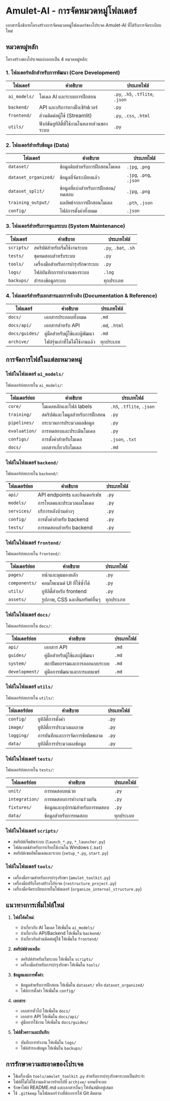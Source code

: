 # Amulet-AI - การจัดหมวดหมู่โฟลเดอร์

เอกสารนี้อธิบายโครงสร้างการจัดหมวดหมู่โฟลเดอร์ของโปรเจค Amulet-AI ที่ได้รับการจัดระเบียบใหม่

## หมวดหมู่หลัก

โครงสร้างของโปรเจคแบ่งออกเป็น 4 หมวดหมู่หลัก:

### 1. โฟลเดอร์หลักสำหรับการพัฒนา (Core Development)

| โฟลเดอร์      | คำอธิบาย                                      | ประเภทไฟล์ |
|--------------|----------------------------------------------|-----------|
| `ai_models/` | โมเดล AI และระบบการฝึกสอน                     | `.py`, `.h5`, `.tflite`, `.json` |
| `backend/`   | API และบริการทางฝั่งเซิร์ฟเวอร์                | `.py` |
| `frontend/`  | ส่วนติดต่อผู้ใช้ (Streamlit)                   | `.py`, `.css`, `.html` |
| `utils/`     | ฟังก์ชันยูทิลิตี้ที่ใช้งานในหลายส่วนของระบบ    | `.py` |

### 2. โฟลเดอร์สำหรับข้อมูล (Data)

| โฟลเดอร์             | คำอธิบาย                                | ประเภทไฟล์ |
|---------------------|----------------------------------------|-----------|
| `dataset/`          | ข้อมูลดิบสำหรับการฝึกสอนโมเดล           | `.jpg`, `.png` |
| `dataset_organized/`| ข้อมูลที่จัดระเบียบแล้ว                 | `.jpg`, `.png`, `.json` |
| `dataset_split/`    | ข้อมูลที่แบ่งสำหรับการฝึกสอน/ทดสอบ      | `.jpg`, `.png` |
| `training_output/`  | ผลลัพธ์จากการฝึกสอนโมเดล               | `.pth`, `.json` |
| `config/`           | ไฟล์การตั้งค่าทั้งหมด                   | `.json` |

### 3. โฟลเดอร์สำหรับการดูแลระบบ (System Maintenance)

| โฟลเดอร์      | คำอธิบาย                                | ประเภทไฟล์ |
|--------------|----------------------------------------|-----------|
| `scripts/`   | สคริปต์สำหรับเริ่มใช้งานระบบ             | `.py`, `.bat`, `.sh` |
| `tests/`     | ชุดทดสอบสำหรับระบบ                      | `.py` |
| `tools/`     | เครื่องมือสำหรับการบำรุงรักษาระบบ         | `.py` |
| `logs/`      | ไฟล์บันทึกการทำงานของระบบ               | `.log` |
| `backups/`   | สำรองข้อมูลระบบ                         | ทุกประเภท |

### 4. โฟลเดอร์สำหรับเอกสารและการอ้างอิง (Documentation & Reference)

| โฟลเดอร์      | คำอธิบาย                                | ประเภทไฟล์ |
|--------------|----------------------------------------|-----------|
| `docs/`      | เอกสารประกอบทั้งหมด                     | `.md` |
| `docs/api/`  | เอกสารสำหรับ API                        | `.md`, `.html` |
| `docs/guides/`| คู่มือสำหรับผู้ใช้และผู้พัฒนา            | `.md` |
| `archive/`   | ไฟล์รุ่นเก่าที่ไม่ได้ใช้งานแล้ว           | ทุกประเภท |

## การจัดการไฟล์ในแต่ละหมวดหมู่

### ไฟล์ในโฟลเดอร์ `ai_models/`

โฟลเดอร์ย่อยภายใน `ai_models/`:

| โฟลเดอร์ย่อย | คำอธิบาย | ประเภทไฟล์ |
|------------|----------|-----------|
| `core/` | โมเดลหลักและไฟล์ labels | `.h5`, `.tflite`, `.json` |
| `training/` | สคริปต์และโมดูลสำหรับการฝึกสอน | `.py` |
| `pipelines/` | กระบวนการประมวลผลข้อมูล | `.py` |
| `evaluation/` | การทดสอบและประเมินโมเดล | `.py` |
| `configs/` | การตั้งค่าสำหรับโมเดล | `.json`, `.txt` |
| `docs/` | เอกสารเกี่ยวกับโมเดล | `.md` |

### ไฟล์ในโฟลเดอร์ `backend/`

โฟลเดอร์ย่อยภายใน `backend/`:

| โฟลเดอร์ย่อย | คำอธิบาย | ประเภทไฟล์ |
|------------|----------|-----------|
| `api/` | API endpoints และอินเตอร์เฟซ | `.py` |
| `models/` | การโหลดและประมวลผลโมเดล | `.py` |
| `services/` | บริการหลังบ้านต่างๆ | `.py` |
| `config/` | การตั้งค่าสำหรับ backend | `.py` |
| `tests/` | การทดสอบสำหรับ backend | `.py` |

### ไฟล์ในโฟลเดอร์ `frontend/`

โฟลเดอร์ย่อยภายใน `frontend/`:

| โฟลเดอร์ย่อย | คำอธิบาย | ประเภทไฟล์ |
|------------|----------|-----------|
| `pages/` | หน้าและมุมมองหลัก | `.py` |
| `components/` | คอมโพเนนต์ UI ที่ใช้ซ้ำได้ | `.py` |
| `utils/` | ยูทิลิตี้สำหรับ frontend | `.py` |
| `assets/` | รูปภาพ, CSS และสินทรัพย์อื่นๆ | ทุกประเภท |

### ไฟล์ในโฟลเดอร์ `docs/`

โฟลเดอร์ย่อยภายใน `docs/`:

| โฟลเดอร์ย่อย | คำอธิบาย | ประเภทไฟล์ |
|------------|----------|-----------|
| `api/` | เอกสาร API | `.md` |
| `guides/` | คู่มือสำหรับผู้ใช้และผู้พัฒนา | `.md` |
| `system/` | สถาปัตยกรรมและการออกแบบระบบ | `.md` |
| `development/` | คู่มือการพัฒนาและการเผยแพร่ | `.md` |

### ไฟล์ในโฟลเดอร์ `utils/`

โฟลเดอร์ย่อยภายใน `utils/`:

| โฟลเดอร์ย่อย | คำอธิบาย | ประเภทไฟล์ |
|------------|----------|-----------|
| `config/` | ยูทิลิตี้การตั้งค่า | `.py` |
| `image/` | ยูทิลิตี้การประมวลผลภาพ | `.py` |
| `logging/` | การบันทึกและการจัดการข้อผิดพลาด | `.py` |
| `data/` | ยูทิลิตี้การประมวลผลข้อมูล | `.py` |

### ไฟล์ในโฟลเดอร์ `tests/`

โฟลเดอร์ย่อยภายใน `tests/`:

| โฟลเดอร์ย่อย | คำอธิบาย | ประเภทไฟล์ |
|------------|----------|-----------|
| `unit/` | การทดสอบหน่วย | `.py` |
| `integration/` | การทดสอบการทำงานร่วมกัน | `.py` |
| `fixtures/` | ข้อมูลและอุปกรณ์สำหรับการทดสอบ | `.py` |
| `data/` | ข้อมูลสำหรับการทดสอบ | ทุกประเภท |

### ไฟล์ในโฟลเดอร์ `scripts/`

- สคริปต์เริ่มต้นระบบ (`launch_*.py`, `*_launcher.py`)
- ไฟล์แบตช์สำหรับการเรียกใช้งานใน Windows (`.bat`)
- สคริปต์เซตอัพโมเดลและระบบ (`setup_*.py`, `start.py`)

### ไฟล์ในโฟลเดอร์ `tools/`

- เครื่องมือรวมสำหรับการบำรุงรักษา (`amulet_toolkit.py`)
- เครื่องมือปรับโครงสร้างโปรเจค (`restructure_project.py`)
- เครื่องมือจัดระเบียบภายในโฟลเดอร์ (`organize_internal_structure.py`)

## แนวทางการเพิ่มไฟล์ใหม่

1. **ไฟล์โค้ดใหม่**: 
   - ถ้าเกี่ยวกับ AI โมเดล ให้เพิ่มใน `ai_models/`
   - ถ้าเกี่ยวกับ API/Backend ให้เพิ่มใน `backend/`
   - ถ้าเกี่ยวกับส่วนติดต่อผู้ใช้ ให้เพิ่มใน `frontend/`

2. **สคริปต์ช่วยเหลือ**:
   - สคริปต์สำหรับเริ่มระบบ ให้เพิ่มใน `scripts/`
   - เครื่องมือสำหรับการบำรุงรักษา ให้เพิ่มใน `tools/`

3. **ข้อมูลและการตั้งค่า**:
   - ข้อมูลสำหรับการฝึกสอน ให้เพิ่มใน `dataset/` หรือ `dataset_organized/`
   - ไฟล์การตั้งค่า ให้เพิ่มใน `config/`

4. **เอกสาร**:
   - เอกสารทั่วไป ให้เพิ่มใน `docs/`
   - เอกสาร API ให้เพิ่มใน `docs/api/`
   - คู่มือการใช้งาน ให้เพิ่มใน `docs/guides/`

5. **ไฟล์ชั่วคราวและบันทึก**:
   - บันทึกการทำงาน ให้เพิ่มใน `logs/`
   - ไฟล์สำรองข้อมูล ให้เพิ่มใน `backups/`

## การรักษาความสะอาดของโปรเจค

- ใช้เครื่องมือ `tools/amulet_toolkit.py` สำหรับการบำรุงรักษาระบบเป็นประจำ
- ไฟล์ที่ไม่ได้ใช้งานแล้วควรย้ายไปที่ `archive/` แทนที่จะลบ
- รักษาไฟล์ README.md และเอกสารอื่นๆ ให้ทันสมัยอยู่เสมอ
- ใช้ `.gitkeep` ในโฟลเดอร์ว่างที่ต้องการให้ Git ติดตาม
